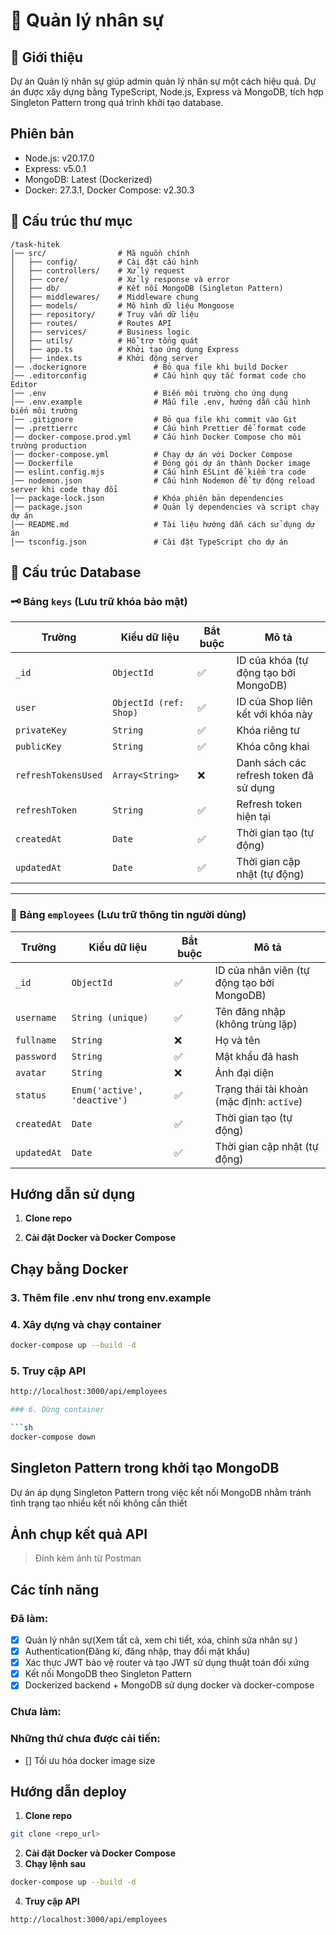 # 📌 Quản lý nhân sự

## 🚀 Giới thiệu

Dự án Quản lý nhân sự giúp admin quản lý nhân sự một cách hiệu quả. Dự án được xây dựng bằng TypeScript, Node.js, Express và MongoDB, tích hợp Singleton Pattern trong quá trình khởi tạo database.

## Phiên bản

- Node.js: v20.17.0
- Express: v5.0.1
- MongoDB: Latest (Dockerized)
- Docker: 27.3.1, Docker Compose: v2.30.3

## 📂 Cấu trúc thư mục

```
/task-hitek
│── src/                # Mã nguồn chính
│   ├── config/         # Cài đặt cấu hình
│   ├── controllers/    # Xử lý request
│   ├── core/           # Xử lý response và error
│   ├── db/             # Kết nối MongoDB (Singleton Pattern)
│   ├── middlewares/    # Middleware chung
│   ├── models/         # Mô hình dữ liệu Mongoose
│   ├── repository/     # Truy vấn dữ liệu
│   ├── routes/         # Routes API
│   ├── services/       # Business logic
│   ├── utils/          # Hỗ trợ tổng quát
│   ├── app.ts          # Khởi tạo ứng dụng Express
│   ├── index.ts        # Khởi động server
│── .dockerignore               # Bỏ qua file khi build Docker
│── .editorconfig               # Cấu hình quy tắc format code cho Editor
│── .env                        # Biến môi trường cho ứng dụng
│── .env.example                # Mẫu file .env, hướng dẫn cấu hình biến môi trường
│── .gitignore                  # Bỏ qua file khi commit vào Git
│── .prettierrc                 # Cấu hình Prettier để format code
│── docker-compose.prod.yml     # Cấu hình Docker Compose cho môi trường production
│── docker-compose.yml          # Chạy dự án với Docker Compose
│── Dockerfile                  # Đóng gói dự án thành Docker image
│── eslint.config.mjs           # Cấu hình ESLint để kiểm tra code
│── nodemon.json                # Cấu hình Nodemon để tự động reload server khi code thay đổi
│── package-lock.json           # Khóa phiên bản dependencies
│── package.json                # Quản lý dependencies và script chạy dự án
│── README.md                   # Tài liệu hướng dẫn cách sử dụng dự án
│── tsconfig.json               # Cài đặt TypeScript cho dự án
```

## 📌 Cấu trúc Database

### 🗝️ **Bảng `keys`** (Lưu trữ khóa bảo mật)

| Trường              | Kiểu dữ liệu               | Bắt buộc | Mô tả |
|---------------------|---------------------------|---------|------|
| `_id`              | `ObjectId`                 | ✅       | ID của khóa (tự động tạo bởi MongoDB) |
| `user`             | `ObjectId (ref: Shop)`     | ✅       | ID của Shop liên kết với khóa này |
| `privateKey`       | `String`                   | ✅       | Khóa riêng tư |
| `publicKey`        | `String`                   | ✅       | Khóa công khai |
| `refreshTokensUsed` | `Array<String>`            | ❌       | Danh sách các refresh token đã sử dụng |
| `refreshToken`     | `String`                   | ✅       | Refresh token hiện tại |
| `createdAt`        | `Date`                     | ✅       | Thời gian tạo (tự động) |
| `updatedAt`        | `Date`                     | ✅       | Thời gian cập nhật (tự động) |

---

### 👤 **Bảng `employees`** (Lưu trữ thông tin người dùng)

| Trường     | Kiểu dữ liệu             | Bắt buộc | Mô tả |
|-----------|-------------------------|---------|------|
| `_id`     | `ObjectId`               | ✅       | ID của nhân viên (tự động tạo bởi MongoDB) |
| `username` | `String (unique)`       | ✅       | Tên đăng nhập (không trùng lặp) |
| `fullname` | `String`                | ❌       | Họ và tên |
| `password` | `String`                | ✅       | Mật khẩu đã hash |
| `avatar`   | `String`                | ❌       | Ảnh đại diện |
| `status`   | `Enum('active', 'deactive')` | ✅  | Trạng thái tài khoản (mặc định: `active`) |
| `createdAt` | `Date`                 | ✅       | Thời gian tạo (tự động) |
| `updatedAt` | `Date`                 | ✅       | Thời gian cập nhật (tự động) |


## Hướng dẫn sử dụng

1. **Clone repo**

2. **Cài đặt Docker và Docker Compose**

## Chạy bằng Docker

### 3. Thêm file .env như trong env.example

### 4. Xây dựng và chạy container

```sh
docker-compose up --build -d
```
### 5. **Truy cập API**

```sh
http://localhost:3000/api/employees

### 6. Dừng container

```sh
docker-compose down
```

## Singleton Pattern trong khởi tạo MongoDB

Dự án áp dụng Singleton Pattern trong việc kết nối MongoDB nhằm tránh tình trạng tạo nhiều kết nối không cần thiết

## Ảnh chụp kết quả API

> Đính kèm ảnh từ Postman

## Các tính năng

### Đã làm:

- [x] Quản lý nhân sự(Xem tất cả, xem chi tiết, xóa, chỉnh sửa nhân sự )
- [x] Authentication(Đăng kí, đăng nhập, thay đổi mật khẩu)
- [x] Xác thực JWT bảo vệ router và tạo JWT sử dụng thuật toán đối xứng
- [x] Kết nối MongoDB theo Singleton Pattern
- [x] Dockerized backend + MongoDB sử dụng docker và docker-compose

### Chưa làm:

### Những thứ chưa được cải tiến:
- [] Tối ưu hóa docker image size

## Hướng dẫn deploy

1. **Clone repo**

```sh
git clone <repo_url>
```

2. **Cài đặt Docker và Docker Compose**
3. **Chạy lệnh sau**

```sh
docker-compose up --build -d
```

4. **Truy cập API**

```sh
http://localhost:3000/api/employees
```

